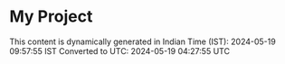 # My Project

This content is dynamically generated in Indian Time (IST): 2024-05-19 09:57:55 IST
Converted to UTC: 2024-05-19 04:27:55 UTC
